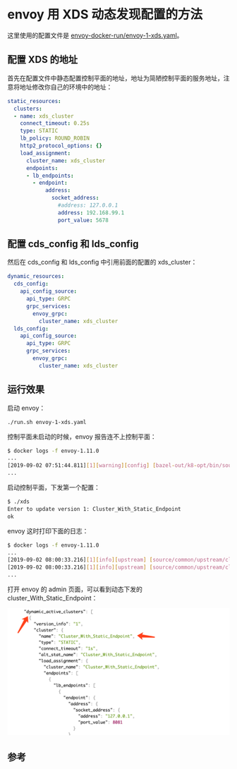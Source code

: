 <!-- toc -->
# envoy 用 XDS 动态发现配置的方法

这里使用的配置文件是 [envoy-docker-run/envoy-1-xds.yaml][1]。

## 配置 XDS 的地址

首先在配置文件中静态配置控制平面的地址，地址为简陋控制平面的服务地址，注意将地址修改你自己的环境中的地址：

```yaml
static_resources:
  clusters:
  - name: xds_cluster
    connect_timeout: 0.25s
    type: STATIC
    lb_policy: ROUND_ROBIN
    http2_protocol_options: {}
    load_assignment:
      cluster_name: xds_cluster
      endpoints:
      - lb_endpoints:
        - endpoint:
            address:
              socket_address:
                #address: 127.0.0.1
                address: 192.168.99.1
                port_value: 5678
```

## 配置 cds_config 和 lds_config

然后在 cds_config 和 lds_config 中引用前面的配置的 xds_cluster：

```yaml
dynamic_resources:
  cds_config:
    api_config_source:
      api_type: GRPC
      grpc_services:
        envoy_grpc:
          cluster_name: xds_cluster
  lds_config:
    api_config_source:
      api_type: GRPC
      grpc_services:
        envoy_grpc:
          cluster_name: xds_cluster
```

## 运行效果

启动 envoy：

```sh
./run.sh envoy-1-xds.yaml
```

控制平面未启动的时候，envoy 报告连不上控制平面：

```sh
$ docker logs -f envoy-1.11.0
...
[2019-09-02 07:51:44.811][1][warning][config] [bazel-out/k8-opt/bin/source/common/config/_virtual_includes/grpc_stream_lib/common/config/grpc_stream.h:87] gRPC config stream closed: 14, upstream connect error or disconnect/reset before headers. reset reason: connection failure
...
```

启动控制平面，下发第一个配置：

```sh
$ ./xds
Enter to update version 1: Cluster_With_Static_Endpoint
ok
```

envoy 这时打印下面的日志：

```sh
$ docker logs -f envoy-1.11.0
...
[2019-09-02 08:00:33.216][1][info][upstream] [source/common/upstream/cluster_manager_impl.cc:495] add/update cluster Cluster_With_Static_Endpoint starting warming
[2019-09-02 08:00:33.216][1][info][upstream] [source/common/upstream/cluster_manager_impl.cc:507] warming cluster Cluster_With_Static_Endpoint complete
...
```

打开 envoy 的 admin 页面，可以看到动态下发的 cluster_With_Static_Endpoint：

![cluster_With_Static_Endpoint](../img/envoy/static-cluster.png)

## 参考

[1]: https://github.com/introclass/go-code-example/blob/master/envoydev/xds/envoy-docker-run/envoy-1-xds.yaml "envoy-1-xds.yaml"
